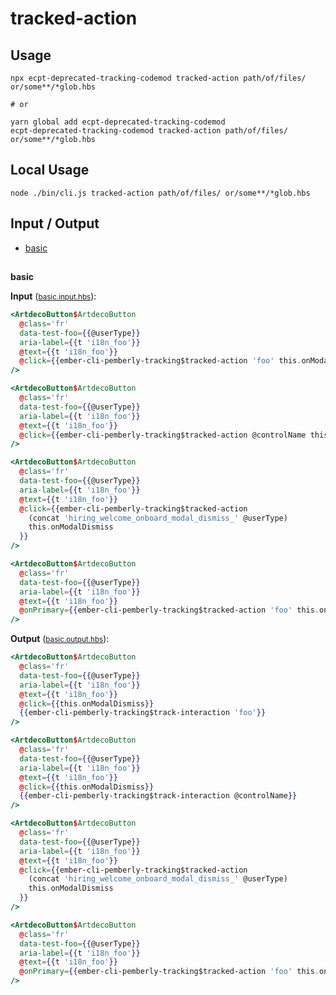 # tracked-action

## Usage

```
npx ecpt-deprecated-tracking-codemod tracked-action path/of/files/ or/some**/*glob.hbs

# or

yarn global add ecpt-deprecated-tracking-codemod
ecpt-deprecated-tracking-codemod tracked-action path/of/files/ or/some**/*glob.hbs
```

## Local Usage

```
node ./bin/cli.js tracked-action path/of/files/ or/some**/*glob.hbs
```

## Input / Output

<!--FIXTURES_TOC_START-->

- [basic](#basic)
<!--FIXTURES_TOC_END-->

## <!--FIXTURES_CONTENT_START-->

<a id="basic">**basic**</a>

**Input** (<small>[basic.input.hbs](transforms/tracked-action/__testfixtures__/basic.input.hbs)</small>):

```hbs
<ArtdecoButton$ArtdecoButton
  @class='fr'
  data-test-foo={{@userType}}
  aria-label={{t 'i18n_foo'}}
  @text={{t 'i18n_foo'}}
  @click={{ember-cli-pemberly-tracking$tracked-action 'foo' this.onModalDismiss}}
/>

<ArtdecoButton$ArtdecoButton
  @class='fr'
  data-test-foo={{@userType}}
  aria-label={{t 'i18n_foo'}}
  @text={{t 'i18n_foo'}}
  @click={{ember-cli-pemberly-tracking$tracked-action @controlName this.onModalDismiss}}
/>

<ArtdecoButton$ArtdecoButton
  @class='fr'
  data-test-foo={{@userType}}
  aria-label={{t 'i18n_foo'}}
  @text={{t 'i18n_foo'}}
  @click={{ember-cli-pemberly-tracking$tracked-action
    (concat 'hiring_welcome_onboard_modal_dismiss_' @userType)
    this.onModalDismiss
  }}
/>

<ArtdecoButton$ArtdecoButton
  @class='fr'
  data-test-foo={{@userType}}
  aria-label={{t 'i18n_foo'}}
  @text={{t 'i18n_foo'}}
  @onPrimary={{ember-cli-pemberly-tracking$tracked-action 'foo' this.onModalDismiss}}
/>
```

**Output** (<small>[basic.output.hbs](transforms/tracked-action/__testfixtures__/basic.output.hbs)</small>):

```hbs
<ArtdecoButton$ArtdecoButton
  @class='fr'
  data-test-foo={{@userType}}
  aria-label={{t 'i18n_foo'}}
  @text={{t 'i18n_foo'}}
  @click={{this.onModalDismiss}}
  {{ember-cli-pemberly-tracking$track-interaction 'foo'}}
/>

<ArtdecoButton$ArtdecoButton
  @class='fr'
  data-test-foo={{@userType}}
  aria-label={{t 'i18n_foo'}}
  @text={{t 'i18n_foo'}}
  @click={{this.onModalDismiss}}
  {{ember-cli-pemberly-tracking$track-interaction @controlName}}
/>

<ArtdecoButton$ArtdecoButton
  @class='fr'
  data-test-foo={{@userType}}
  aria-label={{t 'i18n_foo'}}
  @text={{t 'i18n_foo'}}
  @click={{ember-cli-pemberly-tracking$tracked-action
    (concat 'hiring_welcome_onboard_modal_dismiss_' @userType)
    this.onModalDismiss
  }}
/>

<ArtdecoButton$ArtdecoButton
  @class='fr'
  data-test-foo={{@userType}}
  aria-label={{t 'i18n_foo'}}
  @text={{t 'i18n_foo'}}
  @onPrimary={{ember-cli-pemberly-tracking$tracked-action 'foo' this.onModalDismiss}}
/>
```

<!--FIXTURES_CONTENT_END-->
